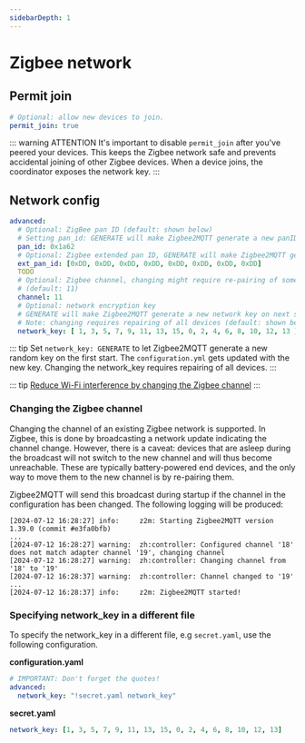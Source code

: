 ```yaml
---
sidebarDepth: 1
---
```


# Zigbee network

## Permit join

```yaml
# Optional: allow new devices to join.
permit_join: true
```

::: warning ATTENTION
It's important to disable `permit_join` after you've peered your devices. This keeps the Zigbee
network safe and prevents accidental joining of other Zigbee devices. When a device joins, the coordinator exposes the
network key.
:::

## Network config

```yaml
advanced:
  # Optional: ZigBee pan ID (default: shown below)
  # Setting pan_id: GENERATE will make Zigbee2MQTT generate a new panID on next startup
  pan_id: 0x1a62
  # Optional: Zigbee extended pan ID, GENERATE will make Zigbee2MQTT generate a new extended panID on next startup (default: shown below)
  ext_pan_id: [0xDD, 0xDD, 0xDD, 0xDD, 0xDD, 0xDD, 0xDD, 0xDD]
  TODO
  # Optional: Zigbee channel, changing might require re-pairing of some devices (see docs below). (Note: use a ZLL channel: 11, 15, 20, or 25 to avoid problems)
  # (default: 11)
  channel: 11
  # Optional: network encryption key
  # GENERATE will make Zigbee2MQTT generate a new network key on next startup
  # Note: changing requires repairing of all devices (default: shown below)
  network_key: [ 1, 3, 5, 7, 9, 11, 13, 15, 0, 2, 4, 6, 8, 10, 12, 13 ]
```

::: tip
Set `network_key: GENERATE` to let Zigbee2MQTT generate a new random key on the first start. The `configuration.yml` gets updated with the new key. Changing the network_key requires repairing of all devices.
:::

::: tip
[Reduce Wi-Fi interference by changing the Zigbee
channel](../../advanced/zigbee/02_improve_network_range_and_stability.html#reduce-wi-fi-interference-by-changing-the-zigbee-channel.md)
:::

### Changing the Zigbee channel

Changing the channel of an existing Zigbee network is supported. In Zigbee, this is done by broadcasting a network update indicating the channel change. However, there is a caveat: devices that are asleep during the broadcast will not switch to the new channel and will thus become unreachable. These are typically battery-powered end devices, and the only way to move them to the new channel is by re-pairing them.

Zigbee2MQTT will send this broadcast during startup if the channel in the configuration has been changed. The following logging will be produced:

```
[2024-07-12 16:28:27] info: 	z2m: Starting Zigbee2MQTT version 1.39.0 (commit #e3fa0bfb)
...
[2024-07-12 16:28:27] warning: 	zh:controller: Configured channel '18' does not match adapter channel '19', changing channel
[2024-07-12 16:28:27] warning: 	zh:controller: Changing channel from '18' to '19'
[2024-07-12 16:28:37] warning: 	zh:controller: Channel changed to '19'
...
[2024-07-12 16:28:37] info: 	z2m: Zigbee2MQTT started!
```

### Specifying network_key in a different file

To specify the network_key in a different file, e.g `secret.yaml`, use the following configuration.

**configuration.yaml**

```yaml
# IMPORTANT: Don't forget the quotes!
advanced:
  network_key: "!secret.yaml network_key"
```

**secret.yaml**

```yaml
network_key: [1, 3, 5, 7, 9, 11, 13, 15, 0, 2, 4, 6, 8, 10, 12, 13]
```
